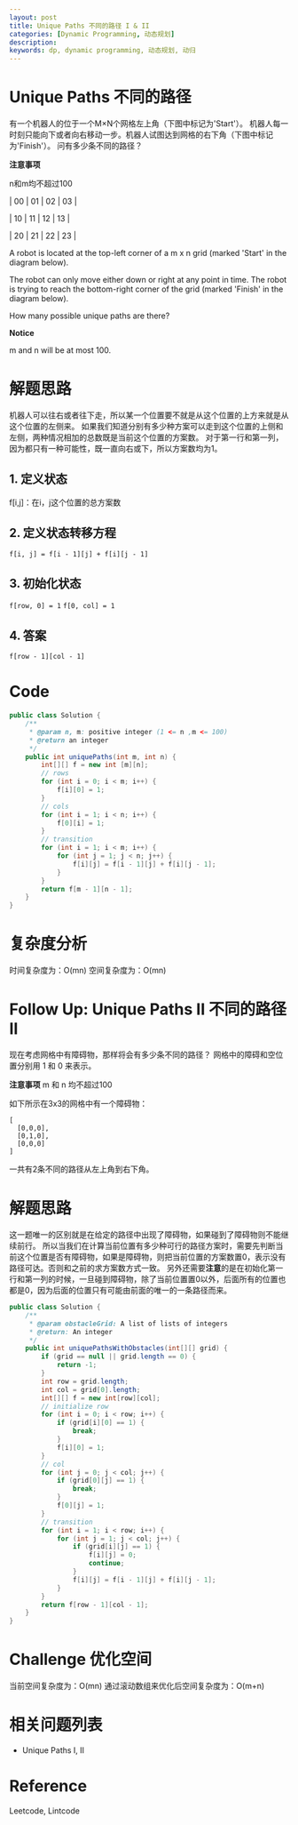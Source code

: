 ```yaml
---
layout: post
title: Unique Paths 不同的路径 I & II
categories: [Dynamic Programming, 动态规划]
description: 
keywords: dp, dynamic programming, 动态规划, 动归
---
```


# Unique Paths 不同的路径
有一个机器人的位于一个M×N个网格左上角（下图中标记为'Start'）。
机器人每一时刻只能向下或者向右移动一步。机器人试图达到网格的右下角（下图中标记为'Finish'）。
问有多少条不同的路径？

**注意事项**

n和m均不超过100


| 00 | 01 | 02 | 03 |

| 10 | 11 | 12 | 13 |

| 20 | 21 | 22 | 23 |



A robot is located at the top-left corner of a m x n grid (marked 'Start' in the diagram below).

The robot can only move either down or right at any point in time. The robot is trying to reach the bottom-right corner of the grid (marked 'Finish' in the diagram below).

How many possible unique paths are there?

**Notice**

m and n will be at most 100.


# 解题思路
机器人可以往右或者往下走，所以某一个位置要不就是从这个位置的上方来就是从这个位置的左侧来。
如果我们知道分别有多少种方案可以走到这个位置的上侧和左侧，两种情况相加的总数既是当前这个位置的方案数。
对于第一行和第一列，因为都只有一种可能性，既一直向右或下，所以方案数均为1。

## 1. 定义状态
f[i,j]：在i，j这个位置的总方案数


## 2. 定义状态转移方程
```
f[i, j] = f[i - 1][j] + f[i][j - 1]
```


## 3. 初始化状态
`f[row, 0] = 1`
`f[0, col] = 1`

## 4. 答案
`f[row - 1][col - 1]`

# Code
```java
public class Solution {
    /**
     * @param n, m: positive integer (1 <= n ,m <= 100)
     * @return an integer
     */
    public int uniquePaths(int m, int n) {
        int[][] f = new int [m][n];
        // rows
        for (int i = 0; i < m; i++) {
            f[i][0] = 1;
        }
        // cols
        for (int i = 1; i < n; i++) {
            f[0][i] = 1;
        }
        // transition
        for (int i = 1; i < m; i++) {
            for (int j = 1; j < n; j++) {
                f[i][j] = f[i - 1][j] + f[i][j - 1];
            }
        }
        return f[m - 1][n - 1];
    }
}
```

# 复杂度分析
时间复杂度为：O(mn)
空间复杂度为：O(mn)

# Follow Up: Unique Paths II 不同的路径II
现在考虑网格中有障碍物，那样将会有多少条不同的路径？
网格中的障碍和空位置分别用 1 和 0 来表示。
 
**注意事项**
m 和 n 均不超过100

如下所示在3x3的网格中有一个障碍物：

```
[
  [0,0,0],
  [0,1,0],
  [0,0,0]
]
```

一共有2条不同的路径从左上角到右下角。

# 解题思路
这一题唯一的区别就是在给定的路径中出现了障碍物，如果碰到了障碍物则不能继续前行。
所以当我们在计算当前位置有多少种可行的路径方案时，需要先判断当前这个位置是否有障碍物，如果是障碍物，则把当前位置的方案数置0，表示没有路径可达。否则和之前的求方案数方式一致。
另外还需要**注意**的是在初始化第一行和第一列的时候，一旦碰到障碍物，除了当前位置置0以外，后面所有的位置也都是0，因为后面的位置只有可能由前面的唯一的一条路径而来。

```java
public class Solution {
    /**
     * @param obstacleGrid: A list of lists of integers
     * @return: An integer
     */
    public int uniquePathsWithObstacles(int[][] grid) {
        if (grid == null || grid.length == 0) {
            return -1;
        }
        int row = grid.length;
        int col = grid[0].length;
        int[][] f = new int[row][col];
        // initialize row
        for (int i = 0; i < row; i++) {
            if (grid[i][0] == 1) {
                break;
            }
            f[i][0] = 1;
        }
        // col
        for (int j = 0; j < col; j++) {
            if (grid[0][j] == 1) {
                break;
            }
            f[0][j] = 1;
        }
        // transition
        for (int i = 1; i < row; i++) {
            for (int j = 1; j < col; j++) {
                if (grid[i][j] == 1) {
                    f[i][j] = 0;
                    continue;
                }
                f[i][j] = f[i - 1][j] + f[i][j - 1];
            }
        }
        return f[row - 1][col - 1];
    }
}
```

# Challenge 优化空间
当前空间复杂度为：O(mn)
通过滚动数组来优化后空间复杂度为：O(m+n)


# 相关问题列表 
* Unique Paths I, II

# Reference 
Leetcode, Lintcode


